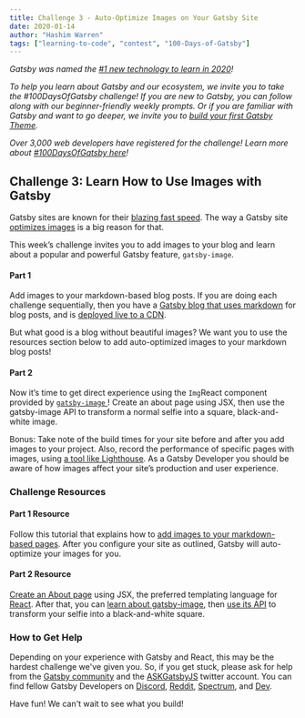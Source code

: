 ```yaml
---
title: Challenge 3 - Auto-Optimize Images on Your Gatsby Site
date: 2020-01-14
author: "Hashim Warren"
tags: ["learning-to-code", "contest", "100-Days-of-Gatsby"]
---
```


_Gatsby was named the [#1 new technology to learn in 2020](https://www.cnbc.com/2019/12/02/10-hottest-tech-skills-that-could-pay-off-most-in-2020-says-new-report.html)!_

_To help you learn about Gatsby and our ecosystem, we invite you to take the #100DaysOfGatsby challenge! If you are new to Gatsby, you can follow along with our beginner-friendly weekly prompts. Or if you are familiar with Gatsby and want to go deeper, we invite you to [build your first Gatsby Theme](/docs/themes/building-themes/)._

_Over 3,000 web developers have registered for the challenge! Learn more about [#100DaysOfGatsby here](/blog/100days)!_

## Challenge 3: Learn How to Use Images with Gatsby

Gatsby sites are known for their [blazing fast speed](/blog/2019-01-30-flamingo-case-study). The way a Gatsby site [optimizes images](/docs/using-gatsby-image/) is a big reason for that.

This week’s challenge invites you to add images to your blog and learn about a popular and powerful Gatsby feature, `gatsby-image`.

#### Part 1

Add images to your markdown-based blog posts. If you are doing each challenge sequentially, then you have a [Gatsby blog that uses markdown](/100days/start-blog/) for blog posts, and is [deployed live to a CDN](/blog/100days/free-hosting/).

But what good is a blog without beautiful images? We want you to use the resources section below to add auto-optimized images to your markdown blog posts!

#### Part 2

Now it’s time to get direct experience using the `Img`React component provided by [`gatsby-image` ](/packages/gatsby-image/)! Create an about page using JSX, then use the gatsby-image API to transform a normal selfie into a square, black-and-white image.

Bonus: Take note of the build times for your site before and after you add images to your project. Also, record the performance of specific pages with images, using [a tool like Lighthouse](/docs/audit-with-lighthouse/). As a Gatsby Developer you should be aware of how images affect your site’s production and user experience.

### Challenge Resources

#### Part 1 Resource

Follow this tutorial that explains how to [add images to your markdown-based pages](/docs/working-with-images-in-markdown/). After you configure your site as outlined, Gatsby will auto-optimize your images for you.

#### Part 2 Resource

[Create an About page](/docs/recipes/pages-layouts/#creating-pages-automatically) using JSX, the preferred templating language for [React](/docs/glossary/react/). After that, you can [learn about gatsby-image](/docs/working-with-images), then [use its API](/docs/gatsby-image/) to transform your selfie into a black-and-white square.

### How to Get Help

Depending on your experience with Gatsby and React, this may be the hardest challenge we've given you. So, if you get stuck, please ask for help from the [Gatsby community](/contributing/community/) and the [ASKGatsbyJS](https://twitter.com/AskGatsbyJS) twitter account. You can find fellow Gatsby Developers on [Discord](https://discordapp.com/invite/gatsby), [Reddit](https://www.reddit.com/r/gatsbyjs/), [Spectrum](https://spectrum.chat/gatsby-js), and [Dev](https://dev.to/t/gatsby).

Have fun! We can't wait to see what you build!
